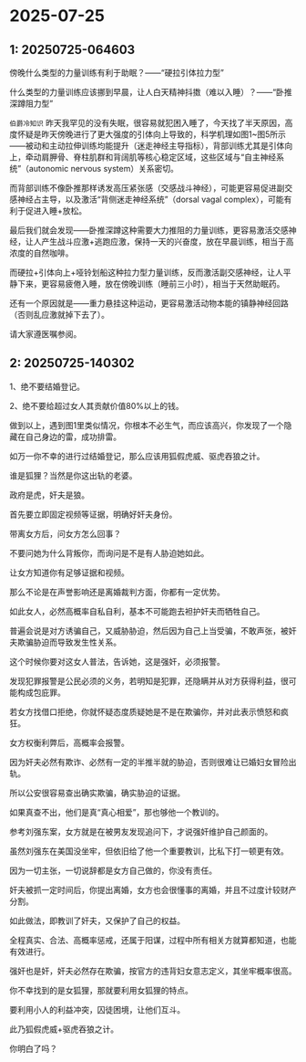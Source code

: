 # 2025-07-25

## 1: 20250725-064603

傍晚什么类型的力量训练有利于助眠？——“硬拉引体拉力型”

什么类型的力量训练应该挪到早晨，让人白天精神抖擞（难以入睡）？——“卧推深蹲阻力型”

`伯爵冷知识` 昨天我罕见的没有失眠，很容易就犯困入睡了，今天找了半天原因，高度怀疑是昨天傍晚进行了更大强度的引体向上导致的，科学机理如图1~图5所示——被动和主动拉伸训练均能提升（迷走神经主导指标），背部训练尤其是引体向上，牵动肩胛骨、脊柱肌群和背阔肌等核心稳定区域，这些区域与“自主神经系统”（autonomic nervous system）关系密切。

而背部训练不像卧推那样诱发高压紧张感（交感战斗神经），可能更容易促进副交感神经占主导，以及激活“背侧迷走神经系统”（dorsal vagal complex），可能有利于促进入睡+放松。

最后我们就会发现——卧推深蹲这种需要大力推阻的力量训练，更容易激活交感神经，让人产生战斗应激+逃跑应激，保持一天的兴奋度，放在早晨训练，相当于高浓度的自然咖啡。

而硬拉+引体向上+哑铃划船这种拉力型力量训练，反而激活副交感神经，让人平静下来，更容易疲倦入睡，放在傍晚训练（睡前三小时），相当于天然助眠药。

还有一个原因就是——重力悬挂这种运动，更容易激活动物本能的镇静神经回路（否则乱应激就掉下去了）。

请大家遵医嘱参阅。

## 2: 20250725-140302

1、绝不要结婚登记。

2、绝不要给超过女人其贡献价值80%以上的钱。

做到以上，遇到图1里类似情况，你根本不必生气，而应该高兴，你发现了一个隐藏在自己身边的雷，成功排雷。

如万一你不幸的进行过结婚登记，那么应该用狐假虎威、驱虎吞狼之计。

谁是狐狸？当然是你这出轨的老婆。

政府是虎，奸夫是狼。

首先要立即固定视频等证据，明确好奸夫身份。

带离女方后，问女方怎么回事？

不要问她为什么背叛你，而询问是不是有人胁迫她如此。

让女方知道你有足够证据和视频。

那么不论是在声誉影响还是离婚裁判方面，你都有一定优势。

如此女人，必然高概率自私自利，基本不可能跑去袒护奸夫而牺牲自己。

普遍会说是对方诱骗自己，又威胁胁迫，然后因为自己上当受骗，不敢声张，被奸夫欺骗胁迫而导致发生性关系。

这个时候你要对这女人普法，告诉她，这是强奸，必须报警。

发现犯罪报警是公民必须的义务，若明知是犯罪，还隐瞒并从对方获得利益，很可能构成包庇罪。

若女方找借口拒绝，你就怀疑态度质疑她是不是在欺骗你，并对此表示愤怒和疯狂。

女方权衡利弊后，高概率会报警。

因为奸夫必然有欺诈、必然有一定的半推半就的胁迫，否则很难让已婚妇女冒险出轨。

所以公安很容易查出确实欺骗，确实胁迫的证据。

如果真查不出，他们是真“真心相爱”，那也够他一个教训的。

参考刘强东案，女方就是在被男友发现追问下，才说强奸维护自己颜面的。

虽然刘强东在美国没坐牢，但依旧给了他一个重要教训，比私下打一顿更有效。

因为一切主张，一切说辞都是女方自己做的，你没有责任。

奸夫被抓一定时间后，你提出离婚，女方也会很懂事的离婚，并且不过度计较财产分割。

如此做法，即教训了奸夫，又保护了自己的权益。

全程真实、合法、高概率惩戒，还属于阳谋，过程中所有相关方就算都知道，也能有效进行。

强奸也是奸，奸夫必然存在欺骗，按官方的违背妇女意志定义，其坐牢概率很高。

你不幸找到的是女狐狸，那就要利用女狐狸的特点。

要利用小人的利益冲突，囚徒困境，让他们互斗。

此乃狐假虎威+驱虎吞狼之计。

你明白了吗？

